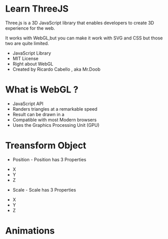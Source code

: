 # Learn ThreeJS

Three.js is a 3D JavaScript library that enables developers to create 3D experience for the web.

It works with WebGL,but you can make it work with SVG and CSS but those two are quite limited.

* JavaScript Library
* MIT License
* Right about WebGL
* Created by Ricardo Cabello , aka Mr.Doob

# What is WebGL ?

* JavaScript API
* Randers triangles at a  remarkable speed
* Result can be drawn in a <Canvas>
* Compatible with most Modern browsers
* Uses the Graphics Processing Unit (GPU)

# Treansform Object

* Position - Position has 3 Properties
<ul>
    <li>X</li>
    <li>Y</li>
    <li>Z</li>
</ul>

* Scale - Scale has 3 Properties
<ul>
    <li>X</li>
    <li>Y</li>
    <li>Z</li>
</ul>

# Animations

